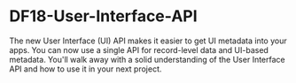 # DF18-User-Interface-API

The new User Interface (UI) API makes it easier to get UI metadata into your apps. You can now use a single API for record-level data and UI-based metadata. You'll walk away with a solid understanding of the User Interface API and how to use it in your next project.
